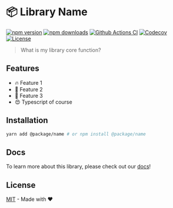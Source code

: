 # 📦 Library Name

[![npm version][npm-version-src]][npm-version-href]
[![npm downloads][npm-downloads-src]][npm-downloads-href]
[![Github Actions CI][github-actions-ci-src]][github-actions-ci-href]
[![Codecov][codecov-src]][codecov-href]
[![License][license-src]][license-href]

> What is my library core function?

## Features

- 🔥 Feature 1
- 🎉 Feature 2
- 🚀 Feature 3
- 😍 Typescript of course

## Installation

```bash
yarn add @package/name # or npm install @package/name
```

## Docs

To learn more about this library, please check out our [docs](https://{username}.github.io/{repo}/)!

## License

[MIT](./LICENSE) - Made with ❤️

<!-- Badges -->

[npm-version-src]: https://img.shields.io/npm/v/@package/name/latest.svg
[npm-version-href]: https://npmjs.com/package/@package/name
[npm-downloads-src]: https://img.shields.io/npm/dm/@package/name.svg
[npm-downloads-href]: https://npmjs.com/package/@package/name
[github-actions-ci-src]: https://github.com/{username}/{repo}/actions/workflows/ci.yml/badge.svg
[github-actions-ci-href]: https://github.com/{username}/{repo}/actions?query=workflow%3Aci
[codecov-src]: https://img.shields.io/codecov/c/github/{username}/{repo}.svg
[codecov-href]: https://codecov.io/gh/{username}/{repo}
[license-src]: https://img.shields.io/npm/l/@package/name.svg
[license-href]: https://npmjs.com/package/@package/name
